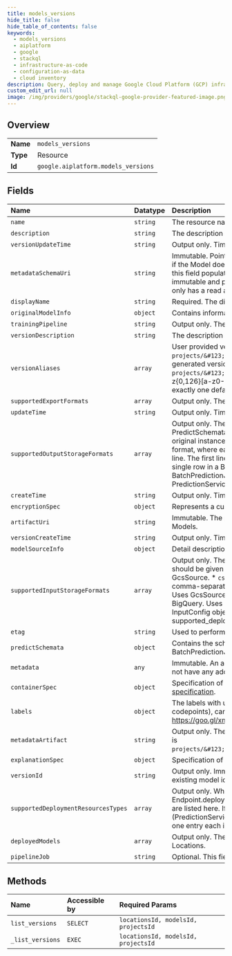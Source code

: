 ```yaml
---
title: models_versions
hide_title: false
hide_table_of_contents: false
keywords:
  - models_versions
  - aiplatform
  - google    
  - stackql
  - infrastructure-as-code
  - configuration-as-data
  - cloud inventory
description: Query, deploy and manage Google Cloud Platform (GCP) infrastructure and resources using SQL
custom_edit_url: null
image: /img/providers/google/stackql-google-provider-featured-image.png
---
```

  
    

## Overview
<table><tbody>
<tr><td><b>Name</b></td><td><code>models_versions</code></td></tr>
<tr><td><b>Type</b></td><td>Resource</td></tr>
<tr><td><b>Id</b></td><td><code>google.aiplatform.models_versions</code></td></tr>
</tbody></table>

## Fields
| Name | Datatype | Description |
|:-----|:---------|:------------|
| `name` | `string` | The resource name of the Model. |
| `description` | `string` | The description of the Model. |
| `versionUpdateTime` | `string` | Output only. Timestamp when this version was most recently updated. |
| `metadataSchemaUri` | `string` | Immutable. Points to a YAML file stored on Google Cloud Storage describing additional information about the Model, that is specific to it. Unset if the Model does not have any additional information. The schema is defined as an OpenAPI 3.0.2 [Schema Object](https://github.com/OAI/OpenAPI-Specification/blob/main/versions/3.0.2.md#schemaObject). AutoML Models always have this field populated by Vertex AI, if no additional metadata is needed, this field is set to an empty string. Note: The URI given on output will be immutable and probably different, including the URI scheme, than the one given on input. The output URI will point to a location where the user only has a read access. |
| `displayName` | `string` | Required. The display name of the Model. The name can be up to 128 characters long and can consist of any UTF-8 characters. |
| `originalModelInfo` | `object` | Contains information about the original Model if this Model is a copy. |
| `trainingPipeline` | `string` | Output only. The resource name of the TrainingPipeline that uploaded this Model, if any. |
| `versionDescription` | `string` | The description of this version. |
| `versionAliases` | `array` | User provided version aliases so that a model version can be referenced via alias (i.e. `projects/&#123;project&#125;/locations/&#123;location&#125;/models/&#123;model_id&#125;@&#123;version_alias&#125;` instead of auto-generated version id (i.e. `projects/&#123;project&#125;/locations/&#123;location&#125;/models/&#123;model_id&#125;@&#123;version_id&#125;)`. The format is a-z&#123;0,126&#125;[a-z0-9] to distinguish from version_id. A default version alias will be created for the first version of the model, and there must be exactly one default version alias for a model. |
| `supportedExportFormats` | `array` | Output only. The formats in which this Model may be exported. If empty, this Model is not available for export. |
| `updateTime` | `string` | Output only. Timestamp when this Model was most recently updated. |
| `supportedOutputStorageFormats` | `array` | Output only. The formats this Model supports in BatchPredictionJob.output_config. If both PredictSchemata.instance_schema_uri and PredictSchemata.prediction_schema_uri exist, the predictions are returned together with their instances. In other words, the prediction has the original instance data first, followed by the actual prediction content (as per the schema). The possible formats are: * `jsonl` The JSON Lines format, where each prediction is a single line. Uses GcsDestination. * `csv` The CSV format, where each prediction is a single comma-separated line. The first line in the file is the header, containing comma-separated field names. Uses GcsDestination. * `bigquery` Each prediction is a single row in a BigQuery table, uses BigQueryDestination . If this Model doesn't support any of these formats it means it cannot be used with a BatchPredictionJob. However, if it has supported_deployment_resources_types, it could serve online predictions by using PredictionService.Predict or PredictionService.Explain. |
| `createTime` | `string` | Output only. Timestamp when this Model was uploaded into Vertex AI. |
| `encryptionSpec` | `object` | Represents a customer-managed encryption key spec that can be applied to a top-level resource. |
| `artifactUri` | `string` | Immutable. The path to the directory containing the Model artifact and any of its supporting files. Not present for AutoML Models or Large Models. |
| `versionCreateTime` | `string` | Output only. Timestamp when this version was created. |
| `modelSourceInfo` | `object` | Detail description of the source information of the model. |
| `supportedInputStorageFormats` | `array` | Output only. The formats this Model supports in BatchPredictionJob.input_config. If PredictSchemata.instance_schema_uri exists, the instances should be given as per that schema. The possible formats are: * `jsonl` The JSON Lines format, where each instance is a single line. Uses GcsSource. * `csv` The CSV format, where each instance is a single comma-separated line. The first line in the file is the header, containing comma-separated field names. Uses GcsSource. * `tf-record` The TFRecord format, where each instance is a single record in tfrecord syntax. Uses GcsSource. * `tf-record-gzip` Similar to `tf-record`, but the file is gzipped. Uses GcsSource. * `bigquery` Each instance is a single row in BigQuery. Uses BigQuerySource. * `file-list` Each line of the file is the location of an instance to process, uses `gcs_source` field of the InputConfig object. If this Model doesn't support any of these formats it means it cannot be used with a BatchPredictionJob. However, if it has supported_deployment_resources_types, it could serve online predictions by using PredictionService.Predict or PredictionService.Explain. |
| `etag` | `string` | Used to perform consistent read-modify-write updates. If not set, a blind "overwrite" update happens. |
| `predictSchemata` | `object` | Contains the schemata used in Model's predictions and explanations via PredictionService.Predict, PredictionService.Explain and BatchPredictionJob. |
| `metadata` | `any` | Immutable. An additional information about the Model; the schema of the metadata can be found in metadata_schema. Unset if the Model does not have any additional information. |
| `containerSpec` | `object` | Specification of a container for serving predictions. Some fields in this message correspond to fields in the [Kubernetes Container v1 core specification](https://kubernetes.io/docs/reference/generated/kubernetes-api/v1.23/#container-v1-core). |
| `labels` | `object` | The labels with user-defined metadata to organize your Models. Label keys and values can be no longer than 64 characters (Unicode codepoints), can only contain lowercase letters, numeric characters, underscores and dashes. International characters are allowed. See https://goo.gl/xmQnxf for more information and examples of labels. |
| `metadataArtifact` | `string` | Output only. The resource name of the Artifact that was created in MetadataStore when creating the Model. The Artifact resource name pattern is `projects/&#123;project&#125;/locations/&#123;location&#125;/metadataStores/&#123;metadata_store&#125;/artifacts/&#123;artifact&#125;`. |
| `explanationSpec` | `object` | Specification of Model explanation. |
| `versionId` | `string` | Output only. Immutable. The version ID of the model. A new version is committed when a new model version is uploaded or trained under an existing model id. It is an auto-incrementing decimal number in string representation. |
| `supportedDeploymentResourcesTypes` | `array` | Output only. When this Model is deployed, its prediction resources are described by the `prediction_resources` field of the Endpoint.deployed_models object. Because not all Models support all resource configuration types, the configuration types this Model supports are listed here. If no configuration types are listed, the Model cannot be deployed to an Endpoint and does not support online predictions (PredictionService.Predict or PredictionService.Explain). Such a Model can serve predictions by using a BatchPredictionJob, if it has at least one entry each in supported_input_storage_formats and supported_output_storage_formats. |
| `deployedModels` | `array` | Output only. The pointers to DeployedModels created from this Model. Note that Model could have been deployed to Endpoints in different Locations. |
| `pipelineJob` | `string` | Optional. This field is populated if the model is produced by a pipeline job. |
## Methods
| Name | Accessible by | Required Params |
|:-----|:--------------|:----------------|
| `list_versions` | `SELECT` | `locationsId, modelsId, projectsId` |
| `_list_versions` | `EXEC` | `locationsId, modelsId, projectsId` |

